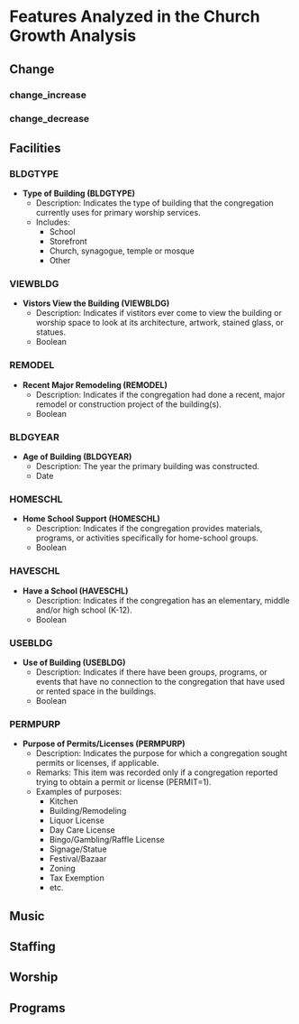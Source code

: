 # Features Analyzed in the Church Growth Analysis

## Change

### change_increase

### change_decrease

## Facilities

### BLDGTYPE

- **Type of Building (BLDGTYPE)**
  - Description: Indicates the type of building that the congregation currently uses for primary worship services.
  - Includes:
    - School
    - Storefront
    - Church, synagogue, temple or mosque
    - Other

### VIEWBLDG

- **Vistors View the Building (VIEWBLDG)**
  - Description: Indicates if vistitors ever come to view the building or worship space to look at its architecture, artwork, stained glass, or statues.
  - Boolean

### REMODEL

- **Recent Major Remodeling (REMODEL)**
  - Description: Indicates if the congregation had done a recent, major remodel or construction project of the building(s).
  - Boolean

### BLDGYEAR

- **Age of Building (BLDGYEAR)**
  - Description: The year the primary building was constructed.
  - Date

### HOMESCHL

- **Home School Support (HOMESCHL)**
  - Description: Indicates if the congregation provides materials, programs, or activities specifically for home-school groups.
  - Boolean

### HAVESCHL

- **Have a School (HAVESCHL)**
  - Description: Indicates if the congregation has an elementary, middle and/or high school (K-12).
  - Boolean

### USEBLDG

- **Use of Building (USEBLDG)**
  - Description: Indicates if there have been groups, programs, or events that have no connection to the congregation that have used or rented space in the buildings.
  - Boolean

### PERMPURP

- **Purpose of Permits/Licenses (PERMPURP)**
  - Description: Indicates the purpose for which a congregation sought permits or licenses, if applicable.
  - Remarks: This item was recorded only if a congregation reported trying to obtain a permit or license (PERMIT=1).
  - Examples of purposes:
    - Kitchen
    - Building/Remodeling
    - Liquor License
    - Day Care License
    - Bingo/Gambling/Raffle License
    - Signage/Statue
    - Festival/Bazaar
    - Zoning
    - Tax Exemption
    - etc.

## Music


## Staffing


## Worship


## Programs
